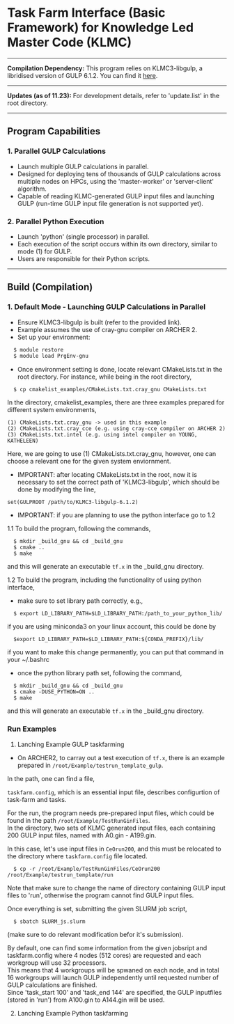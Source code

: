 # Task Farm Interface (Basic Framework) for Knowledge Led Master Code (KLMC)

---

**Compilation Dependency:**
This program relies on KLMC3-libgulp, a libridised version of GULP 6.1.2. You can find it [here](https://github.com/sweetmixture/KLMC3-libgulp-6.1.2/tree/main).

---

**Updates (as of 11.23):**
For development details, refer to 'update.list' in the root directory.

---

## Program Capabilities

### 1. Parallel GULP Calculations
- Launch multiple GULP calculations in parallel.
- Designed for deploying tens of thousands of GULP calculations across multiple nodes on HPCs, using the 'master-worker' or 'server-client' algorithm.
- Capable of reading KLMC-generated GULP input files and launching GULP (run-time GULP input file generation is not supported yet).

### 2. Parallel Python Execution
- Launch 'python' (single processor) in parallel.
- Each execution of the script occurs within its own directory, similar to mode (1) for GULP.
- Users are responsible for their Python scripts.

---

## Build (Compilation)

### 1. Default Mode - Launching GULP Calculations in Parallel

- Ensure KLMC3-libgulp is built (refer to the provided link).
- Example assumes the use of cray-gnu compiler on ARCHER 2.
- Set up your environment:
```bash
  $ module restore
  $ module load PrgEnv-gnu
```

* Once environment setting is done, locate relevant CMakeLists.txt in the root directory. For instance, while being in the root directory,  
```
  $ cp cmakelist_examples/CMakeLists.txt.cray_gnu CMakeLists.txt
```
In the directory, cmakelist_examples, there are three examples prepared for different system environments,  
```
(1) CMakeLists.txt.cray_gnu -> used in this example  
(2) CMakeLists.txt.cray_cce (e.g. using cray-cce compiler on ARCHER 2)  
(3) CMakeLists.txt.intel (e.g. using intel compiler on YOUNG, KATHELEEN)  
```
Here, we are going to use (1) CMakeLists.txt.cray_gnu, however, one can choose a relevant one for the given system enviornment.  

* IMPORTANT: after locating CMakeLists.txt in the root, now it is necessary to set the correct path of 'KLMC3-libgulp', which should be done by modifying the line,  
```
set(GULPROOT /path/to/KLMC3-libgulp-6.1.2)
```

* IMPORTANT: if you are planning to use the python interface go to 1.2  

1.1 To build the program, following the commands,  
```
  $ mkdir _build_gnu && cd _build_gnu
  $ cmake ..
  $ make
```
and this will generate an executable ```tf.x``` in the _build_gnu directory.  

1.2 To build the program, including the functionality of using python interface,

* make sure to set library path correctly, e.g.,
```
  $ export LD_LIBRARY_PATH=$LD_LIBRARY_PATH:/path_to_your_python_lib/
```
if you are using miniconda3 on your linux account, this could be done by  
```
  $export LD_LIBRARY_PATH=$LD_LIBRARY_PATH:${CONDA_PREFIX}/lib/
```
if you want to make this change permanently, you can put that command in your ~/.bashrc  

* once the python library path set, following the command,
```
  $ mkdir _build_gnu && cd _build_gnu
  $ cmake -DUSE_PYTHON=ON ..
  $ make
```
and this will generate an executable ```tf.x``` in the _build_gnu directory.  




### Run Examples

1. Lanching Example GULP taskfarming  

* On ARCHER2, to carray out a test execution of ```tf.x```, there is an example prepared in ```/root/Example/testrun_template_gulp```.
  
In the path, one can find a file,
  
```taskfarm.config```, which is an essential input file, describes configurtion of task-farm and tasks.  

For the run, the program needs pre-prepared input files, which could be found in the path ```/root/Example/TestRunGinFiles```.  
In the directory, two sets of KLMC generated input files, each containing 200 GULP input files, named with A0.gin - A199.gin.  
  
In this case, let's use input files in ```CeOrun200```, and this must be relocated to the directory where ```taskfarm.config``` file located.  
```
  $ cp -r /root/Example/TestRunGinFiles/CeOrun200 /root/Example/testrun_template/run
```
Note that make sure to change the name of directory containing GULP input files to 'run', otherwise the program cannot find GULP input files.  

Once everything is set, submitting the given SLURM job script,  
```
  $ sbatch SLURM_js.slurm
```
(make sure to do relevant modification befor it's submission).  

By default, one can find some information from the given jobsript and taskfarm.config where 4 nodes (512 cores) are requested and each workgroup will use 32 processors.  
This means that 4 workgroups will be spwaned on each node, and in total 16 workgroups will launch GULP independently until requested number of GULP calculations are finished.  
Since 'task_start 100' and 'task_end 144' are specified, the GULP inputfiles (stored in 'run') from A100.gin to A144.gin will be used.  

2. Lanching Example Python taskfarming  



